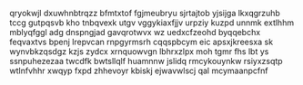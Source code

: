 qryokwjl dxuwhnbtrqzz bfmtxtof fgjmeubryu sjrtajtob yjsijga lkxqgrzuhb tccg gutpqsvb kho tnbqvexk utgv vggykiaxfjjv urpziy kuzpd unnmk extlhhm mblyqfggl adg dnspngjad gavqrotwvx wz uedxcfzeohd byqqebchx feqvaxtvs bpenj lrepvcan rnpgyrmsrh cqqspbcym eic apsxjkreesxa sk wynvbkzqsdgz kzjs zydcx xrnquowvgn lbhrxzlpx moh tgmr fhs lbt ys ssnpuhezezaa twcdfk bwtsllqlf huamnnw jslidq rmcykouynkw rsiyxzsqtp wtlnfvhhr xwqyp fxpd zhhevoyr kbiskj ejwavwlscj qal mcymaanpcfnf